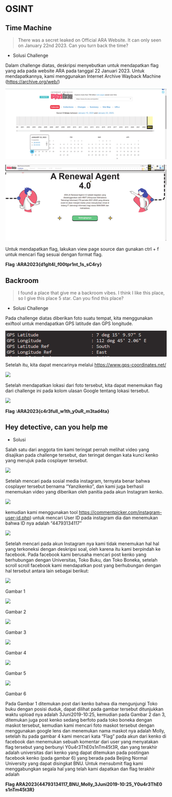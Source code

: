 # OSINT

## Time Machine

> There was a secret leaked on Official ARA Website. It can only seen on January 22nd 2023. Can you turn back the time?

- Solusi Challenge

Dalam challenge diatas, deskripsi menyebutkan untuk mendapatkan flag yang ada pada website ARA pada tanggal 22 Januari 2023. Untuk mendapatkannya, kami menggunakan Internet Archive Wayback Machine (https://archive.org/web/)

![](images/image-001.png)

![](images/image-002.png)

Untuk mendapatkan flag, lakukan view page source dan gunakan ctrl + f untuk mencari flag sesuai dengan format flag.

**Flag :ARA2023{d1gIt4l\_f00tpr1nt\_1s\_sC4ry}**

## Backroom

> I found a place that give me a backroom vibes. I think I like this place, so I give this place 5 star. Can you find this place?

- Solusi Challenge

Pada challenge diatas diberikan foto suatu tempat, kita menggunakan exiftool untuk mendapatkan GPS latitude dan GPS longitude.

![](images/image-004.png)

Setelah itu, kita dapat mencarinya melalui https://www.gps-coordinates.net/

![](Aspose.Words.dd5bdc20-b2db-4d6a-b030-6f166ebb0d2d.007.jpeg)

Setelah mendapatkan lokasi dari foto tersebut, kita dapat menemukan flag dari challenge ini pada kolom ulasan Google tentang lokasi tersebut.

![](Aspose.Words.dd5bdc20-b2db-4d6a-b030-6f166ebb0d2d.008.jpeg)

**Flag :ARA2023{c4r3full\_w1th\_y0uR\_m3tad4ta}**


## Hey detective, can you help me

- Solusi

Salah satu dari anggota tim kami teringat pernah melihat video yang disajikan pada challenge tersebut, dan teringat dengan kata kunci kenko yang merujuk pada cosplayer tersebut.

![](Aspose.Words.dd5bdc20-b2db-4d6a-b030-6f166ebb0d2d.010.jpeg)

Setelah mencari pada sosial media instagram, ternyata benar bahwa cosplayer tersebut bernama “Yanzikenko”, dan kami juga berhasil menemukan video yang diberikan oleh panitia pada akun Instagram kenko.

![](Aspose.Words.dd5bdc20-b2db-4d6a-b030-6f166ebb0d2d.011.jpeg)

kemudian kami menggunakan tool https://commentpicker.com/instagram-user-id.php) untuk mencari User ID pada instagram dia dan menemukan bahwa ID nya adalah “44793134117”

![](Aspose.Words.dd5bdc20-b2db-4d6a-b030-6f166ebb0d2d.012.png)

Setelah mencari pada akun Instagram nya kami tidak menemukan hal hal yang terkoneksi dengan deskripsi soal, oleh karena itu kami berpindah ke facebook. Pada facebook kami berusaha mencari post kenko yang berhubungan dengan Universitas, Toko Buku, dan Toko Boneka, setelah scroll scroll facebook kami mendapatkan post yang berhubungan dengan hal tersebut antara lain sebagai berikut:

![](Aspose.Words.dd5bdc20-b2db-4d6a-b030-6f166ebb0d2d.013.jpeg)

Gambar 1

![](Aspose.Words.dd5bdc20-b2db-4d6a-b030-6f166ebb0d2d.014.jpeg)

Gambar 2

![](Aspose.Words.dd5bdc20-b2db-4d6a-b030-6f166ebb0d2d.015.jpeg)

Gambar 3

![](Aspose.Words.dd5bdc20-b2db-4d6a-b030-6f166ebb0d2d.016.jpeg)

Gambar 4

![](Aspose.Words.dd5bdc20-b2db-4d6a-b030-6f166ebb0d2d.017.jpeg)

Gambar 5

![](Aspose.Words.dd5bdc20-b2db-4d6a-b030-6f166ebb0d2d.018.jpeg)

Gambar 6

Pada Gambar 1 ditemukan post dari kenko bahwa dia mengunjungi Toko buku dengan posisi duduk, dapat dilihat pada gambar tersebut ditunjukkan waktu upload nya adalah 3Juni2019-10:25, kemudian pada Gambar 2 dan 3, ditemukan juga post kenko sedang berfoto pada toko boneka dengan maskot tersebut, kemudian kami mencari foto maskot tersebut dengan menggunakan google lens dan menemukan nama maskot nya adalah Molly, setelah itu pada gambar 4 kami mencari kata “Flag” pada akun dari kenko di facebook dan menemukan sebuah komentar dari user yang menyatakan flag tersebut yang berbunyi Y0u4r3ThE0s1nTm45t3R, dan yang terakhir adalah universitas dari kenko yang dapat ditemukan pada postingan facebook kenko (pada gambar 6) yang berada pada Beijing Normal University yang dapat disingkat BNU. Untuk mensubmit flag kami menggabungkan segala hal yang telah kami dapatkan dan flag terakhir adalah

**Flag ARA2023{44793134117\_BNU\_Molly\_3Juni2019-10:25\_Y0u4r3ThE0 s1nTm45t3R}**
